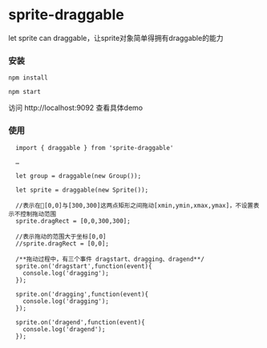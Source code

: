 # sprite-draggable
let sprite can draggable，让sprite对象简单得拥有draggable的能力

### 安装

```
npm install 

npm start
```
访问 http://localhost:9092 查看具体demo



### 使用
```
  import { draggable } from 'sprite-draggable'

  …

  let group = draggable(new Group());

  let sprite = draggable(new Sprite());

  //表示在[0,0]与[300,300]这两点矩形之间拖动[xmin,ymin,xmax,ymax]，不设置表示不控制拖动范围 
  sprite.dragRect = [0,0,300,300]; 

  //表示拖动的范围大于坐标[0,0]
  //sprite.dragRect = [0,0]; 

  /**拖动过程中，有三个事件 dragstart、dragging、dragend**/
  sprite.on('dragstart',function(event){
    console.log('dragging');
  });

  sprite.on('dragging',function(event){
    console.log('dragging');
  });

  sprite.on('dragend',function(event){
    console.log('dragend');
  });

```


